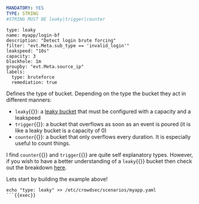```yaml
MANDATORY: YES
TYPE: STRING
#STRING MUST BE leaky|trigger|counter
```
```yaml{1}
type: leaky
name: myapp/login-bf
description: "Detect login brute forcing"
filter: "evt.Meta.sub_type == 'invalid_login'"
leakspeed: "10s"
capacity: 3
blackhole: 1m
groupby: "evt.Meta.source_ip"
labels:
  type: bruteforce
  remediation: true
```

Defines the type of bucket. Depending on the type the bucket they act in different manners:

- `leaky`{{}}: a [leaky bucket](https://en.wikipedia.org/wiki/Leaky_bucket) that must be configured with a capacity and a leakspeed
- `trigger`{{}}: a bucket that overflows as soon as an event is poured (it is like a leaky bucket is a capacity of 0)
- `counter`{{}}: a bucket that only overflows every duration. It is especially useful to count things.

I find `counter`{{}} and `trigger`{{}} are quite self explanatory types. However, if you wish to have a better understanding of a `leaky`{{}} bucket then check out the breakdown [here](https://docs.crowdsec.net/docs/next/scenarios/format#leakspeed).

Lets start by building the example above!

```
echo "type: leaky" >> /etc/crowdsec/scenarios/myapp.yaml
```{{exec}}